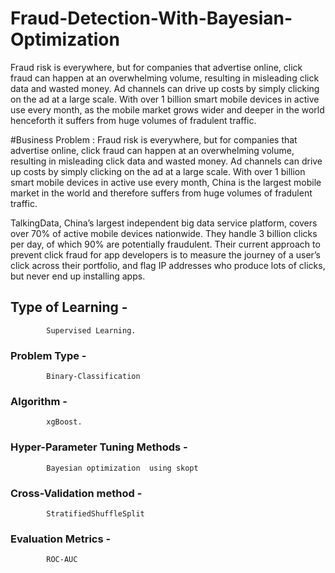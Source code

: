 # Fraud-Detection-With-Bayesian-Optimization

  Fraud risk is everywhere, but for companies that advertise online, click fraud can happen at an overwhelming volume, resulting in misleading click data and wasted money. Ad channels can drive up costs by simply clicking on the ad at a large scale. With over 1 billion smart mobile devices in active use every month, as the mobile market grows wider and deeper in the world henceforth it suffers from huge volumes of fradulent traffic.

#Business Problem :
      Fraud risk is everywhere, but for companies that advertise online, click fraud can happen at an overwhelming volume, resulting in misleading click data and wasted money. Ad channels can drive up costs by simply clicking on the ad at a large scale. With over 1 billion smart mobile devices in active use every month, China is the largest mobile market in the world and therefore suffers from huge volumes of fradulent traffic.

TalkingData, China’s largest independent big data service platform, covers over 70% of active mobile devices nationwide. They handle 3 billion clicks per day, of which 90% are potentially fraudulent. Their current approach to prevent click fraud for app developers is to measure the journey of a user’s click across their portfolio, and flag IP addresses who produce lots of clicks, but never end up installing apps. 

## Type of Learning -
            Supervised Learning.

### Problem Type -
            Binary-Classification

### Algorithm -
            xgBoost.

### Hyper-Parameter Tuning Methods -
            Bayesian optimization  using skopt

### Cross-Validation method -
            StratifiedShuffleSplit

### Evaluation Metrics -
            ROC-AUC

